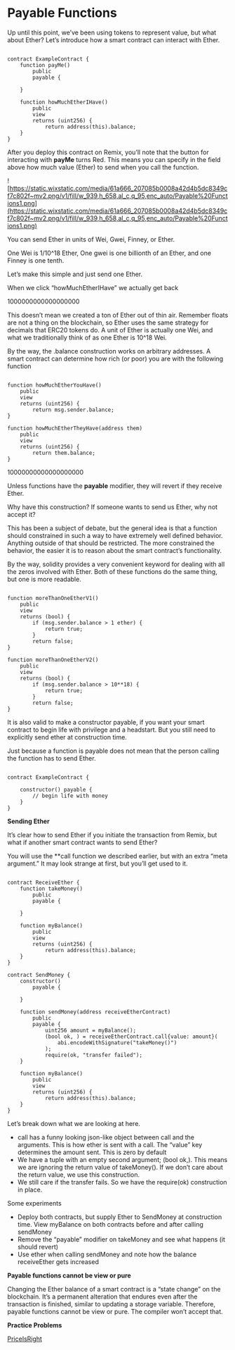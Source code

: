 # Payable Functions

Up until this point, we’ve been using tokens to represent value, but what about Ether? Let’s introduce how a smart contract can interact with Ether.

```solidity

contract ExampleContract {
    function payMe() 
        public 
        payable {

    }

    function howMuchEtherIHave() 
        public 
        view 
        returns (uint256) {
            return address(this).balance;
    }
}

```

After you deploy this contract on Remix, you’ll note that the button for interacting with **payMe** turns Red. This means you can specify in the field above how much value (Ether) to send when you call the function.

![https://static.wixstatic.com/media/61a666_207085b0008a42d4b5dc8349cf7c802f~mv2.png/v1/fill/w_939,h_658,al_c,q_95,enc_auto/Payable%20Functions1.png](https://static.wixstatic.com/media/61a666_207085b0008a42d4b5dc8349cf7c802f~mv2.png/v1/fill/w_939,h_658,al_c,q_95,enc_auto/Payable%20Functions1.png)

You can send Ether in units of Wei, Gwei, Finney, or Ether.

One Wei is 1/10^18 Ether, One gwei is one billionth of an Ether, and one Finney is one tenth.

Let’s make this simple and just send one Ether.

When we click “howMuchEtherIHave” we actually get back

1000000000000000000

This doesn’t mean we created a ton of Ether out of thin air. Remember floats are not a thing on the blockchain, so Ether uses the same strategy for decimals that ERC20 tokens do. A unit of Ether is actually one Wei, and what we traditionally think of as one Ether is 10^18 Wei.

By the way, the .balance construction works on arbitrary addresses. A smart contract can determine how rich (or poor) you are with the following function

```solidity

function howMuchEtherYouHave() 
    public 
    view 
    returns (uint256) {
        return msg.sender.balance;
}

function howMuchEtherTheyHave(address them) 
    public 
    view 
    returns (uint256) {
        return them.balance;
}

```

10000000000000000000

Unless functions have the **payable** modifier, they will revert if they receive Ether.

Why have this construction? If someone wants to send us Ether, why not accept it?

This has been a subject of debate, but the general idea is that a function should constrained in such a way to have extremely well defined behavior. Anything outside of that should be restricted. The more constrained the behavior, the easier it is to reason about the smart contract’s functionality.

By the way, solidity provides a very convenient keyword for dealing with all the zeros involved with Ether. Both of these functions do the same thing, but one is more readable.

```solidity

function moreThanOneEtherV1() 
    public 
    view 
    returns (bool) {
        if (msg.sender.balance > 1 ether) {
            return true;
        }
        return false;
}

function moreThanOneEtherV2() 
    public 
    view 
    returns (bool) {
        if (msg.sender.balance > 10**18) {
            return true;
        }
        return false;
}

```

It is also valid to make a constructor payable, if you want your smart contract to begin life with privilege and a headstart. But you still need to explicitly send ether at construction time.

Just because a function is payable does not mean that the person calling the function has to send Ether.

```solidity

contract ExampleContract {

    constructor() payable {
        // begin life with money
    }
}
```

**Sending Ether**

It’s clear how to send Ether if you initiate the transaction from Remix, but what if another smart contract wants to send Ether?

You will use the **call function we described earlier, but with an extra “meta argument.” It may look strange at first, but you’ll get used to it.

```solidity

contract ReceiveEther {
    function takeMoney() 
        public 
        payable {

    }

    function myBalance() 
        public 
        view 
        returns (uint256) {
            return address(this).balance;
    }
}

contract SendMoney {
    constructor() 
        payable {

    }

    function sendMoney(address receiveEtherContract) 
        public 
        payable {
            uint256 amount = myBalance();
            (bool ok, ) = receiveEtherContract.call{value: amount}(
                abi.encodeWithSignature("takeMoney()")
            );
            require(ok, "transfer failed");
    }

    function myBalance() 
        public 
        view 
        returns (uint256) {
            return address(this).balance;
    }
}

```

Let’s break down what we are looking at here.

- call has a funny looking json-like object between call and the arguments. This is how ether is sent with a call. The “value” key determines the amount sent. This is zero by default
- We have a tuple with an empty second argument; (bool ok,). This means we are ignoring the return value of takeMoney(). If we don’t care about the return value, we use this construction.
- We still care if the transfer fails. So we have the require(ok) construction in place.

Some experiments

- Deploy both contracts, but supply Ether to SendMoney at construction time. View myBalance on both contracts before and after calling sendMoney
- Remove the “payable” modifier on takeMoney and see what happens (it should revert)
- Use ether when calling sendMoney and note how the balance receiveEther gets increased

**Payable functions cannot be view or pure**

Changing the Ether balance of a smart contract is a “state change” on the blockchain. It’s a permanent alteration that endures even after the transaction is finished, similar to updating a storage variable. Therefore, payable functions cannot be view or pure. The compiler won’t accept that.

**Practice Problems**

[PriceIsRight](https://github.com/RareSkills/Solidity-Exercises/tree/main/PriceIsRight)

